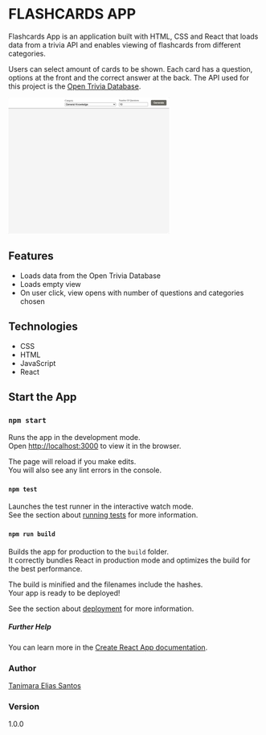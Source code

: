 # FLASHCARDS APP

Flashcards App is an application built with HTML, CSS and React that loads data from a trivia API and enables viewing of flashcards from different categories.

Users can select amount of cards to be shown. Each card has a question, options at the front and the correct answer at the back. The API used for this project is the [Open Trivia Database](https://opentdb.com).

![Flashcard App Showcase](public/flashcard-app.gif)

## Features

- Loads data from the Open Trivia Database
- Loads empty view
- On user click, view opens with number of questions and categories chosen

## Technologies

- CSS
- HTML
- JavaScript
- React

## Start the App

### `npm start`

Runs the app in the development mode.\
Open [http://localhost:3000](http://localhost:3000) to view it in the browser.

The page will reload if you make edits.\
You will also see any lint errors in the console.

#### `npm test`

Launches the test runner in the interactive watch mode.\
See the section about [running tests](https://facebook.github.io/create-react-app/docs/running-tests) for more information.

#### `npm run build`

Builds the app for production to the `build` folder.\
It correctly bundles React in production mode and optimizes the build for the best performance.

The build is minified and the filenames include the hashes.\
Your app is ready to be deployed!

See the section about [deployment](https://facebook.github.io/create-react-app/docs/deployment) for more information.

##### Further Help

You can learn more in the [Create React App documentation](https://facebook.github.io/create-react-app/docs/getting-started).

### Author

[Tanimara Elias Santos](https://github.com/anthropovixen)

### Version

1.0.0
